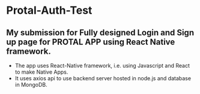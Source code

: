 # Protal-Auth-Test
## My submission for Fully designed Login and Sign up page for PROTAL APP using React Native framework.

- The app uses React-Native framework, i.e. using Javascript and React to make Native Apps.
- It uses axios api to use backend server hosted in node.js and database in MongoDB.

